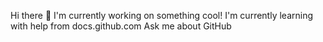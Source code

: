 Hi there :wave: 
I'm currently working on something cool!
I'm currently learning with help from docs.github.com
Ask me about GitHub
